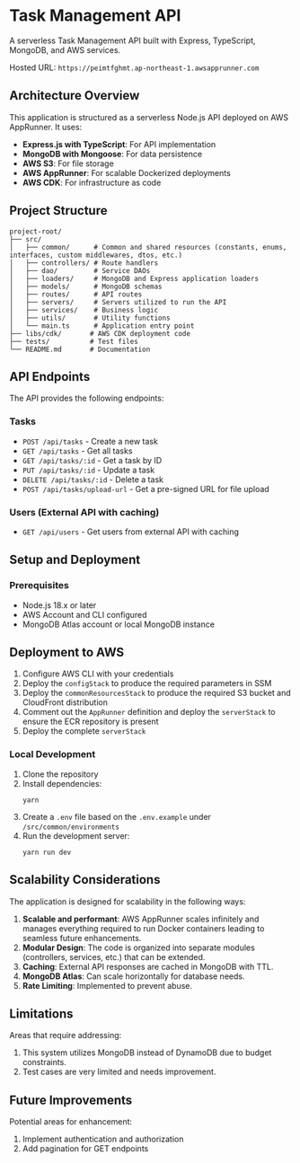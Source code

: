 # Task Management API

A serverless Task Management API built with Express, TypeScript, MongoDB, and AWS services.

Hosted URL: `https://peimtfghmt.ap-northeast-1.awsapprunner.com`

## Architecture Overview

This application is structured as a serverless Node.js API deployed on AWS AppRunner. It uses:

- **Express.js with TypeScript**: For API implementation
- **MongoDB with Mongoose**: For data persistence
- **AWS S3**: For file storage
- **AWS AppRunner**: For scalable Dockerized deployments
- **AWS CDK**: For infrastructure as code

## Project Structure

```
project-root/
├── src/
│   ├── common/      # Common and shared resources (constants, enums, interfaces, custom middlewares, dtos, etc.)
│   ├── controllers/ # Route handlers
│   ├── dao/         # Service DAOs
│   ├── loaders/     # MongoDB and Express application loaders
│   ├── models/      # MongoDB schemas
│   ├── routes/      # API routes
│   ├── servers/     # Servers utilized to run the API
│   ├── services/    # Business logic
│   ├── utils/       # Utility functions
│   └── main.ts      # Application entry point
├── libs/cdk/       # AWS CDK deployment code
├── tests/          # Test files
└── README.md       # Documentation
```

## API Endpoints

The API provides the following endpoints:

### Tasks

- `POST /api/tasks` - Create a new task
- `GET /api/tasks` - Get all tasks
- `GET /api/tasks/:id` - Get a task by ID
- `PUT /api/tasks/:id` - Update a task
- `DELETE /api/tasks/:id` - Delete a task
- `POST /api/tasks/upload-url` - Get a pre-signed URL for file upload

### Users (External API with caching)

- `GET /api/users` - Get users from external API with caching

## Setup and Deployment

### Prerequisites

- Node.js 18.x or later
- AWS Account and CLI configured
- MongoDB Atlas account or local MongoDB instance

## Deployment to AWS

1. Configure AWS CLI with your credentials
2. Deploy the `configStack` to produce the required parameters in SSM
3. Deploy the `commonResourcesStack` to produce the required S3 bucket and CloudFront distribution
4. Comment out the `AppRunner` definition and deploy the `serverStack` to ensure the ECR repository is present
5. Deploy the complete `serverStack`

### Local Development

1. Clone the repository
2. Install dependencies:
   ```
   yarn
   ```
3. Create a `.env` file based on the `.env.example` under `/src/common/environments`
4. Run the development server:
   ```
   yarn run dev
   ```

## Scalability Considerations

The application is designed for scalability in the following ways:

1. **Scalable and performant**: AWS AppRunner scales infinitely and manages everything required to run Docker containers leading to seamless future enhancements.
2. **Modular Design**: The code is organized into separate modules (controllers, services, etc.) that can be extended.
3. **Caching**: External API responses are cached in MongoDB with TTL.
4. **MongoDB Atlas**: Can scale horizontally for database needs.
5. **Rate Limiting**: Implemented to prevent abuse.

## Limitations

Areas that require addressing:

1. This system utilizes MongoDB instead of DynamoDB due to budget constraints.
2. Test cases are very limited and needs improvement.

## Future Improvements

Potential areas for enhancement:

1. Implement authentication and authorization
2. Add pagination for GET endpoints
